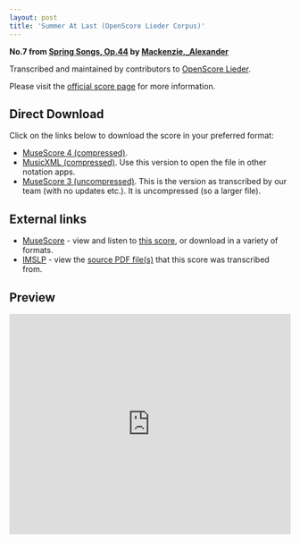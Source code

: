 ```yaml
---
layout: post
title: 'Summer At Last (OpenScore Lieder Corpus)'
---
```


__No.7 from [Spring Songs, Op.44](https://fourscoreandmore.org/openscore/lieder/Mackenzie%2C_Alexander/Spring_Songs%2C_Op.44/) by [Mackenzie,_Alexander](https://fourscoreandmore.org/openscore/lieder/Mackenzie%2C_Alexander)__

Transcribed and maintained by contributors to [OpenScore Lieder].

Please visit the [official score page] for more information.

[official score page]: https://musescore.com/openscore-lieder-corpus/scores/6510065
[OpenScore Lieder]: https://musescore.com/openscore-lieder-corpus

## Direct Download

Click on the links below to download the score in your preferred format:
- [MuseScore 4 (compressed)](https://fourscoreandmore.org/openscore/lieder/Mackenzie%2C_Alexander/Spring_Songs%2C_Op.44/7_Summer_At_Last.mscz).
- [MusicXML (compressed)](https://fourscoreandmore.org/openscore/lieder/Mackenzie%2C_Alexander/Spring_Songs%2C_Op.44/7_Summer_At_Last.mxl). Use this version to open the file in other notation apps.
- [MuseScore 3 (uncompressed)](https://raw.githubusercontent.com/OpenScore/Lieder/refs/heads/main/scores/Mackenzie%2C_Alexander/Spring_Songs%2C_Op.44/7_Summer_At_Last/lc6510065.mscx). This is the version as transcribed by our team (with no updates etc.). It is uncompressed (so a larger file).

## External links

- [MuseScore] - view and listen to [this score][MuseScore], or download in a variety of formats.
- [IMSLP] - view the [source PDF file(s)][IMSLP] that this score was transcribed from.

[MuseScore]: https://musescore.com/score/6510065
[IMSLP]: https://imslp.org/wiki/Special:ReverseLookup/241305

## Preview

<iframe width="100%" height="394" src="https://musescore.com/openscore-lieder-corpus/scores/6510065/embed" frameborder="0" allowfullscreen allow="autoplay; fullscreen"></iframe>
